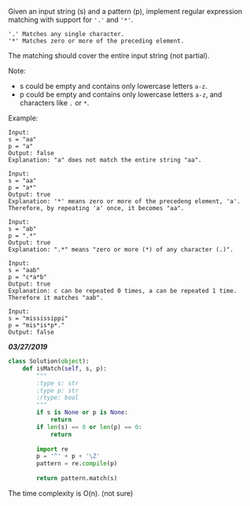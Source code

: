 Given an input string (s) and a pattern (p), implement regular expression matching with support for `'.'` and `'*'`.

```
'.' Matches any single character.
'*' Matches zero or more of the preceding element.
```

The matching should cover the entire input string (not partial).

Note:

 - s could be empty and contains only lowercase letters `a-z`.
 - p could be empty and contains only lowercase letters `a-z`, and characters like `.` or `*`.

Example:

```
Input:
s = "aa"
p = "a"
Output: false
Explanation: "a" does not match the entire string "aa".
```

```
Input:
s = "aa"
p = "a*"
Output: true
Explanation: '*' means zero or more of the precedeng element, 'a'. Therefore, by repeating 'a' once, it becomes "aa".
```

```
Input:
s = "ab"
p = ".*"
Output: true
Explanation: ".*" means "zero or more (*) of any character (.)".
```

```
Input:
s = "aab"
p = "c*a*b"
Output: true
Explanation: c can be repeated 0 times, a can be repeated 1 time. Therefore it matches "aab".
```

```
Input:
s = "mississippi"
p = "mis*is*p*."
Output: false
```

***03/27/2019***

```python
class Solution(object):
    def isMatch(self, s, p):
        """
        :type s: str
        :type p: str
        :rtype: bool
        """
        if s is None or p is None:
            return
        if len(s) == 0 or len(p) == 0:
            return
        
        import re
        p = '^' + p + '\Z'
        pattern = re.compile(p)
        
        return pattern.match(s)
```
The time complexity is O(n). (not sure)

